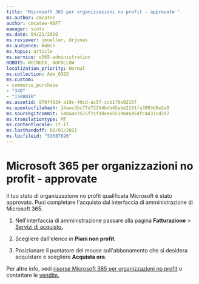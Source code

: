 ```yaml
---
title: 'Microsoft 365 per organizzazioni no profit - approvate '
ms.author: cmcatee
author: cmcatee-MSFT
manager: scotv
ms.date: 04/21/2020
ms.reviewer: jmueller, drjones
ms.audience: Admin
ms.topic: article
ms.service: o365-administration
ROBOTS: NOINDEX, NOFOLLOW
localization_priority: Normal
ms.collection: Adm_O365
ms.custom:
- commerce_purchase
- "340"
- "1500010"
ms.assetid: 870f4834-a10c-49cd-ac5f-ccb1f0a9215f
ms.openlocfilehash: 14aec3bc77d72264bdb45abe2191fa3993d6e2e8
ms.sourcegitcommit: 540a4e2515f7cfddee65519046454fc4437cd287
ms.translationtype: MT
ms.contentlocale: it-IT
ms.lasthandoff: 08/01/2021
ms.locfileid: "53687826"
---
```

# <a name="microsoft-365-for-nonprofits---approved"></a>Microsoft 365 per organizzazioni no profit - approvate

Il tuo stato di organizzazione no profit qualificata Microsoft è stato approvato. Puoi completare l'acquisto dal interfaccia di amministrazione di Microsoft 365.

1. Nell'interfaccia di amministrazione passare alla pagina **Fatturazione** \> [Servizi di acquisto.](https://go.microsoft.com/fwlink/p/?linkid=868433)

2. Scegliere dall'elenco in **Piani non profit**.

3. Posizionare il puntatore del mouse sull'abbonamento che si desidera acquistare e scegliere **Acquista ora.**

Per altre info, vedi [risorse Microsoft 365 per organizzazioni no profit](https://www.microsoft.com/nonprofits/microsoft-365) o contattare le [vendite.](https://www.microsoft.com/nonprofits/contact-us)
